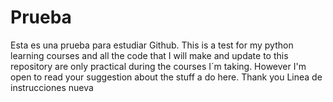 # Prueba
Esta es una prueba para estudiar Github.
This is a test for my python learning courses and all the code that I will make and update to this repository are only practical during the courses I´m taking. However I'm open to read your suggestion about the stuff a do here. Thank you
Linea de instrucciones nueva
